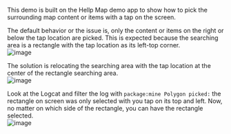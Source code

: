 <!-- The HelloMap example app shows how the HERE SDK can be integrated into your project and how to display a map.

Build instructions:
-------------------

1) Copy the AAR file of the HERE SDK for Android to your app's `app/libs` folder.

Note: If your AAR version is different than the version shown in the _Developer Guide_, you may need to adapt the source code of the example app.

2) Open Android Studio and sync the project.

Please do not forget: To run the app, you need to add your HERE SDK credentials in the `MainActivity.java` file. More information can be found in the _Get Started_ section of the _Developer Guide_. -->

This demo is built on the Hellp Map demo app to show how to pick the surrounding map content or items with a tap on the screen.  

The default behavior or the issue is, only the content or items on the right or below the tap location are picked. This is expected because the searching area is a rectangle with the tap location as its left-top corner.  
![image](https://github.com/user-attachments/assets/176cc956-3fec-4090-bc0a-582a83145dff)

The solution is relocating the searching area with the tap location at the center of the rectangle searching area.  
![image](https://github.com/user-attachments/assets/16816ae9-7fbd-422e-a656-8bc3fd3fc593)

Look at the Logcat and filter the log with `package:mine Polygon picked:` the rectangle on screen was only selected with you tap on its top and left. Now, no matter on which side of the rectangle, you can have the rectangle selected.  
![image](https://github.com/user-attachments/assets/cd9d0134-e404-456d-b9b6-aa5a779277ec)
